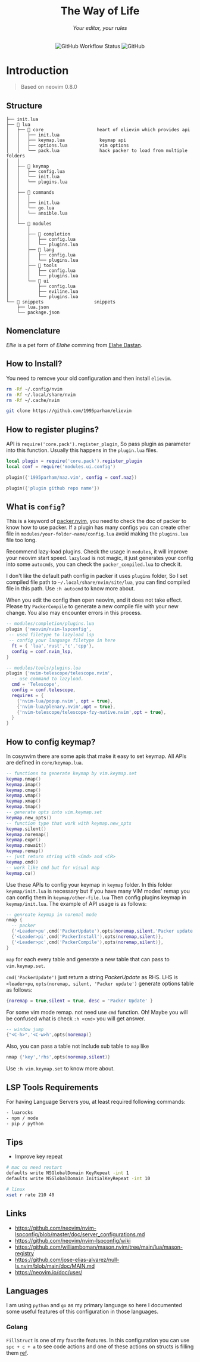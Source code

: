 <h1 align="center">The Way of Life</h1>

<h6 align="center">Your editor, your rules</h6>

<p align="center">
  <img src="https://img.shields.io/github/actions/workflow/status/1995parham/elievim/ci.yaml?label=ci&logo=github&style=for-the-badge&branch=main" alt="GitHub Workflow Status">
  <img alt="GitHub" src="https://img.shields.io/github/license/1995parham/elievim?logo=gnu&style=for-the-badge">
</p>

# Introduction

> Based on neovim 0.8.0

## Structure

```text
├── init.lua
├── 📂 lua
│   ├── 📂 core                    heart of elievim which provides api
│   │   ├── init.lua
│   │   ├── keymap.lua             keymap api
│   │   ├── options.lua            vim options
│   │   └── pack.lua               hack packer to load from multiple folders
│   │
│   ├── 📂 keymap
│   │   ├── config.lua
│   │   └── init.lua
│   │   └── plugins.lua
│   │
│   ├── 📂 commands
│   │   │
│   │   ├── init.lua
│   │   └── go.lua
│   │   └── ansible.lua
│   │
│   └── 📂 modules
│       │
│       ├── 📂 completion
│       │   ├── config.lua
│       │   └── plugins.lua
│       ├── 📂 lang
│       │   ├── config.lua
│       │   └── plugins.lua
│       ├── 📂 tools
│       │   ├── config.lua
│       │   └── plugins.lua
│       └── 📂 ui
│           ├── config.lua
│           ├── eviline.lua
│           └── plugins.lua
└── 📂 snippets                   snippets
    ├── lua.json
    └── package.json

```

## Nomenclature

_Ellie_ is a pet form of _Elahe_ comming from [Elahe Dastan](https://github.com/elahe-dastan/).

## How to Install?

You need to remove your old configuration and then install `elievim`.

```bash
rm -Rf ~/.config/nvim
rm -Rf ~/.local/share/nvim
rm -Rf ~/.cache/nvim

git clone https://github.com/1995parham/elievim
```

## How to register plugins?

API is `require('core.pack').register_plugin`, So pass plugin as parameter into this
function. Usually this happens in the `plugin.lua` files.

```lua
local plugin = require('core.pack').register_plugin
local conf = require('modules.ui.config')

plugin({'1995parham/naz.vim', config = conf.naz})

plugin({'plugin github repo name'})
```

## What is `config`?

This is a keyword of [packer.nvim](https://github.com/wbthomason/packer.nvim),
you need to check the doc of packer to know how to use packer.
If a plugin has many configs you can create other file in
`modules/your-folder-name/config.lua` avoid
making the `plugins.lua` file too long.

Recommend lazy-load plugins. Check the usage in `modules`,
it will improve your neovim
start speed. `lazyload` is not magic, it just generates your config into some `autocmds`,
you can check the `packer_compiled.lua` to check it.

I don't like the default path config in
packer it uses `plugins` folder, So I set
compiled file path to `~/.local/share/nvim/site/lua`, you can find compiled
file in this path. Use `:h autocmd`
to know more about.

When you edit the config then open neovim, and it does not take effect. Please try
`PackerCompile` to generate a new compile file with your new change.
You also may encounter errors in this process.

```lua
-- modules/completion/plugins.lua
plugin {'neovim/nvim-lspconfig',
 -- used filetype to lazyload lsp
 -- config your language filetype in here
  ft = { 'lua','rust','c','cpp'},
  config = conf.nvim_lsp,
}

-- modules/tools/plugins.lua
plugin {'nvim-telescope/telescope.nvim',
  -- use command to lazyload.
  cmd = 'Telescope',
  config = conf.telescope,
  requires = {
    {'nvim-lua/popup.nvim', opt = true},
    {'nvim-lua/plenary.nvim',opt = true},
    {'nvim-telescope/telescope-fzy-native.nvim',opt = true},
  }
}
```

## How to config keymap?

In cosynvim there are some apis that make it easy to set keymap.
All APIs are defined in `core/keymap.lua`.

```lua
-- functions to generate keymap by vim.keymap.set
keymap.nmap()
keymap.imap()
keymap.cmap()
keymap.vmap()
keymap.xmap()
keymap.tmap()
-- generate opts into vim.keymap.set
keymap.new_opts()
-- function type that work with keymap.new_opts
keymap.silent()
keymap.noremap()
keymap.expr()
keymap.nowait()
keymap.remap()
-- just return string with <Cmd> and <CR>
keymap.cmd()
-- work like cmd but for visual map
keymap.cu()
```

Use these APIs to config your keymap in `keymap` folder. In this folder
`keymap/init.lua` is necessary but if you have many VIM modes' remap you can config them in `keymap/other-file.lua`
Then config plugins keymap in `keymap/init.lua`. The example of API usage is as follows:

```lua
-- genreate keymap in noremal mode
nmap {
  -- packer
  {'<Leader>pu',cmd('PackerUpdate'),opts(noremap,silent,'Packer update')},
  {'<Leader>pi',cmd('PackerInstall'),opts(noremap,silent)},
  {'<Leader>pc',cmd('PackerCompile'),opts(noremap,silent)},
}
```

`map` for each every table and generate a new table that can pass to `vim.keymap.set`.

`cmd('PackerUpdate')` just return a string _<cmd>PackerUpdate<CR>_ as RHS.
LHS is `<leader>pu`, `opts(noremap, silent, 'Packer update')` generate options table as follows:

```lua
{noremap = true,silent = true, desc = 'Packer Update' }
```

For some vim mode remap. not need use `cmd` function. Oh! Maybe you will be
confused what is _<cmd>_ check `:h <cmd>` you will get answer.

```lua
-- window jump
{"<C-h>",'<C-w>h',opts(noremap)}
```

Also, you can pass a table not include sub table to `map` like

```lua
nmap {'key','rhs',opts(noremap,silent)}
```

Use `:h vim.keymap.set` to know more about.

## LSP Tools Requirements

For having Language Servers you, at least required following commands:

```bash
- luarocks
- npm / node
- pip / python
```

## Tips

- Improve key repeat

```bash
# mac os need restart
defaults write NSGlobalDomain KeyRepeat -int 1
defaults write NSGlobalDomain InitialKeyRepeat -int 10

# linux
xset r rate 210 40
```

## Links

- <https://github.com/neovim/nvim-lspconfig/blob/master/doc/server_configurations.md>
- <https://github.com/neovim/nvim-lspconfig/wiki>
- <https://github.com/williamboman/mason.nvim/tree/main/lua/mason-registry>
- <https://github.com/jose-elias-alvarez/null-ls.nvim/blob/main/doc/MAIN.md>
- <https://neovim.io/doc/user/>

## Languages

I am using `python` and `go` as my primary language so here I documented some useful
features of this configuration in those languages.

### Golang

`FillStruct` is one of my favorite features. In this configuration you can use `spc + c + a`
to see code actions and one of these actions on structs is filling them
[ref](https://github.com/ray-x/go.nvim/blob/master/lua/go/reftool.lua).

